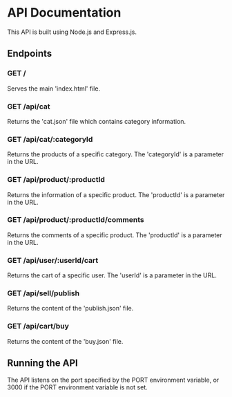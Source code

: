 # API Documentation

This API is built using Node.js and Express.js.

## Endpoints

### GET /

Serves the main 'index.html' file.

### GET /api/cat

Returns the 'cat.json' file which contains category information.

### GET /api/cat/:categoryId

Returns the products of a specific category. The 'categoryId' is a parameter in the URL.

### GET /api/product/:productId

Returns the information of a specific product. The 'productId' is a parameter in the URL.

### GET /api/product/:productId/comments

Returns the comments of a specific product. The 'productId' is a parameter in the URL.

### GET /api/user/:userId/cart

Returns the cart of a specific user. The 'userId' is a parameter in the URL.

### GET /api/sell/publish

Returns the content of the 'publish.json' file.

### GET /api/cart/buy

Returns the content of the 'buy.json' file.

## Running the API

The API listens on the port specified by the PORT environment variable, or 3000 if the PORT environment variable is not set.
